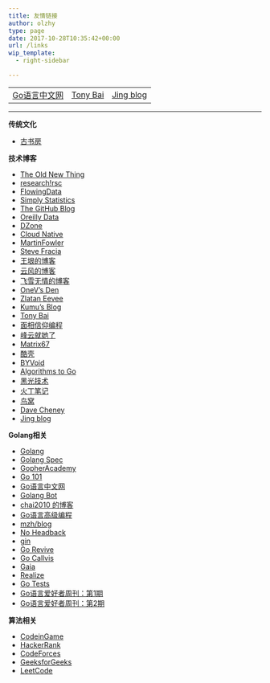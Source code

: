 ```yaml
---
title: 友情链接
author: olzhy
type: page
date: 2017-10-28T10:35:42+00:00
url: /links
wip_template:
  - right-sidebar

---
```


|        |       |       |
|  ----  | ----  | ----  |
| [Go语言中文网](https://studygolang.com/)  | [Tony Bai](https://tonybai.com/) | [Jing blog](https://jingine.com/) |

----------------------------------------------
**传统文化**

  * [古书房](http://www.gushufang.com/)

**技术博客**

  * [The Old New Thing](https://devblogs.microsoft.com/oldnewthing/)
  * [research!rsc](https://research.swtch.com)
  * [FlowingData](http://flowingdata.com/)
  * [Simply Statistics](https://simplystatistics.org/)
  * [The GitHub Blog](https://github.blog/)
  * [Oreilly Data](https://www.oreilly.com/topics/data)
  * [DZone](https://www.dzone.com/)
  * [Cloud Native](https://ops.tips/)
  * [MartinFowler](https://martinfowler.com)
  * [Steve Fracia](https://stevefrancia.com)
  * [王垠的博客](http://www.yinwang.org/)
  * [云风的博客](https://blog.codingnow.com)
  * [飞雪无情的博客](https://www.flysnow.org)
  * [OneV&#8217;s Den](https://onevcat.com/#blog)
  * [Zlatan Eevee](https://ieevee.com)
  * [Kumu&#8217;s Blog](https://blog.opskumu.com)
  * [Tony Bai](https://tonybai.com)
  * [面相信仰编程](https://draveness.me)
  * [峰云就她了](http://xiaorui.cc)
  * [Matrix67](http://www.matrix67.com/blog/)
  * [酷壳](https://coolshell.cn)
  * [BYVoid](http://www.byvoid.com)
  * [Algorithms to Go](https://yourbasic.org)
  * [黑光技术](http://helight.info)
  * [火丁笔记](https://huoding.com)
  * [鸟窝](https://colobu.com)
  * [Dave Cheney](https://dave.cheney.net)
  * [Jing blog](https://jingine.com/)

**Golang相关**

  * [Golang](https://golang.org/)
  * [Golang Spec](https://golang.org/ref/spec)
  * [GopherAcademy](https://gopheracademy.com/)
  * [Go 101](https://go101.org/)
  * [Go语言中文网](https://studygolang.com/)
  * [Golang Bot](https://golangbot.com)
  * [chai2010 的博客](https://chai2010.cn/)
  * [Go语言高级编程](https://chai2010.cn/advanced-go-programming-book/)
  * [mzh/blog](https://mzh.io/)
  * [No Headback](http://xargin.com)
  * [gin](https://github.com/gin-gonic/gin)
  * [Go Revive](https://github.com/mgechev/revive)
  * [Go Callvis](https://github.com/TrueFurby/go-callvis)
  * [Gaia](https://github.com/gaia-pipeline/gaia)
  * [Realize](https://github.com/oxequa/realize)
  * [Go Tests](https://github.com/cweill/gotests)
  * [Go语言爱好者周刊：第1期](https://github.com/polaris1119/golangweekly/blob/master/docs/issue-001.md)
  * [Go语言爱好者周刊：第2期](https://github.com/polaris1119/golangweekly/blob/master/docs/issue-002.md)

**算法相关**

  * [CodeinGame](https://www.codingame.com/)
  * [HackerRank](https://www.hackerrank.com/)
  * [CodeForces](http://codeforces.com/)
  * [GeeksforGeeks](https://www.geeksforgeeks.org/)
  * [LeetCode](https://www.leetcode.com/)

